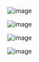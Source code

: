 ![image](https://github.com/user-attachments/assets/74d792ae-2d5a-4f43-bb1f-cd81bed3c949)

![image](https://github.com/user-attachments/assets/3adbdcf3-0e6d-4b07-8c47-029550ad2e52)

![image](https://github.com/user-attachments/assets/b65234c5-6b16-47a5-bcf6-a11bdaa1e601)

![image](https://github.com/user-attachments/assets/7d0fb914-0b0a-4bd0-8afd-fbbb04633cbe)
